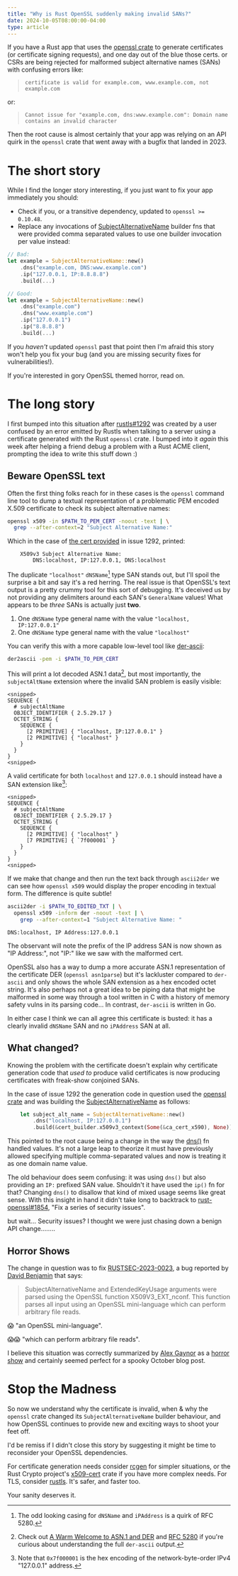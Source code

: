 ```yaml
---
title: "Why is Rust OpenSSL suddenly making invalid SANs?"
date: 2024-10-05T08:00:00-04:00
type: article
---
```


If you have a Rust app that uses the [openssl crate] to generate
certificates (or certificate signing requests), and one day out of the blue
those certs. or CSRs are being rejected for malformed subject alternative names
(SANs) with confusing errors like:

> `certificate is valid for example.com, www.example.com, not example.com`

or:

> `Cannot issue for "example.com, dns:www.example.com": Domain name contains an invalid character`

Then the root cause is almost certainly that your app was relying on an API quirk
in the `openssl` crate that went away with a bugfix that landed in 2023.

# The short story

While I find the longer story interesting, if you just want to fix your app
immediately you should:

* Check if you, or a transitive dependency, updated to `openssl >= 0.10.48`.
* Replace any invocations of [SubjectAlternativeName] builder fns that were
  provided comma separated values to use one builder invocation per value
  instead:

```rust
// Bad:
let example = SubjectAlternativeName::new()
    .dns("example.com, DNS:www.example.com")
    .ip("127.0.0.1, IP:8.8.8.8")
    .build(...)

// Good:
let example = SubjectAlternativeName::new()
    .dns("example.com")
    .dns("www.example.com")
    .ip("127.0.0.1")
    .ip("8.8.8.8")
    .build(...)
```

If you _haven't_ updated `openssl` past that point then I'm afraid this story
won't help you fix your bug (and you are missing security fixes for
vulnerabilities!).

If you're interested in gory OpenSSL themed horror, read on.

# The long story

I first bumped into this situation after [rustls#1292] was created by
a user confused by an error emitted by Rustls when talking to a server using
a certificate generated with the Rust `openssl` crate. I bumped into it _again_
this week after helping a friend debug a problem with a Rust ACME client,
prompting the idea to write this stuff down :)

## Beware OpenSSL text

Often the first thing folks reach for in these cases is the `openssl` command
line tool to dump a textual representation of a problematic PEM encoded X.509
certificate to check its subject alternative names:

```bash
openssl x509 -in $PATH_TO_PEM_CERT -noout -text | \
  grep --after-context=2 "Subject Alternative Name:"
```

Which in the case of [the cert provided] in issue 1292, printed:
```
    X509v3 Subject Alternative Name:
        DNS:localhost, IP:127.0.0.1, DNS:localhost
```

The duplicate `"localhost"` `dNSName`[^0] type SAN stands out, but I'll spoil the
surprise a bit and say it's a red herring. The real issue is that OpenSSL's
text output is a pretty crummy tool for this sort of debugging. It's deceived us
by not providing any delimiters around each SAN's `GeneralName` values! What
appears to be _three_ SANs is actually just **two**.

1. One `dNSName` type general name with the value `"localhost, IP:127.0.0.1"`
2. One `dNSName` type general name with the value `"localhost"`

You can verify this with a more capable low-level tool like [der-ascii]:

```bash
der2ascii -pem -i $PATH_TO_PEM_CERT
```

This will print a lot decoded ASN.1 data[^1], but most importantly, the `subjectAltName`
extension where the invalid SAN problem is easily visible:
```
<snipped>
SEQUENCE {
  # subjectAltName
  OBJECT_IDENTIFIER { 2.5.29.17 }
  OCTET_STRING {
    SEQUENCE {
      [2 PRIMITIVE] { "localhost, IP:127.0.0.1" }
      [2 PRIMITIVE] { "localhost" }
    }
  }
}
<snipped>
```

A valid certificate for both `localhost` and `127.0.0.1` should instead have
a SAN extension like[^2]:
```
<snipped>
SEQUENCE {
  # subjectAltName
  OBJECT_IDENTIFIER { 2.5.29.17 }
  OCTET_STRING {
    SEQUENCE {
      [2 PRIMITIVE] { "localhost" }
      [7 PRIMITIVE] { `7f000001` }
    }
  }
}
<snipped>
```

If we make that change and then run the text back through `ascii2der` we can see
how `openssl x509` would display the proper encoding in textual form. The
difference is quite subtle!

```bash
ascii2der -i $PATH_TO_EDITED_TXT | \
  openssl x509 -inform der -noout -text | \
    grep --after-context=1 "Subject Alternative Name: "
```

```
DNS:localhost, IP Address:127.0.0.1
```

The observant will note the prefix of the IP address SAN is now shown as "IP
Address:", not "IP:" like we saw with the malformed cert.

OpenSSL also has a way to dump a more accurate ASN.1 representation of the
certificate DER (`openssl asn1parse`) but it's lackluster compared to
`der-ascii` and only shows the whole SAN extension as a hex encoded octet
string. It's also perhaps not a great idea to be piping data that might be
malformed in some way through a tool written in C with a history of memory
safety vulns in its parsing code... In contrast, `der-ascii` is written in Go.

In either case I think we can all agree this certificate is busted: it has
a clearly invalid `dNSName` SAN and no `iPAddress` SAN at all.

## What changed?

Knowing the problem with the certificate doesn't explain why certificate
generation code that _used to_ produce valid certificates is now producing
certificates with freak-show conjoined SANs.

In the case of issue 1292 the generation code in question used the [openssl
crate] and was building the [SubjectAlternativeName] as follows:

```rust
    let subject_alt_name = SubjectAlternativeName::new()
        .dns("localhost, IP:127.0.0.1")
        .build(&cert_builder.x509v3_context(Some(&ca_cert_x590), None))?;
```

This pointed to the root cause being a change in the way the [dns()][dns] fn
handled values. It's not a large leap to theorize it must have previously
allowed specifying multiple comma-separated values and now is treating it as one
domain name value.

The old behaviour does seem confusing: it was using `dns()` but also providing an
`IP:` prefixed SAN value. Shouldn't it have used the `ip()` fn for that? 
Changing `dns()` to disallow that kind of mixed usage seems like great sense.
With this insight in hand it didn't take long to backtrack to
[rust-openssl#1854], "Fix a series of security issues". 

but wait... Security issues? I thought we were just chasing down a benign API
change........

## Horror Shows

The change in question was to fix [RUSTSEC-2023-0023], a bug reported by [David
Benjamin] that says:

> SubjectAlternativeName and ExtendedKeyUsage arguments were parsed using the
> OpenSSL function X509V3_EXT_nconf. This function parses all input using an
> OpenSSL mini-language which can perform arbitrary file reads.

😱 "an OpenSSL mini-language".

😱😱 "which can perform arbitrary file reads".

I believe this situation was correctly summarized by [Alex Gaynor] as
a [horror show] and certainly seemed perfect for a spooky October blog post.

# Stop the Madness

So now we understand why the certificate is invalid, when & why the `openssl`
crate changed its `SubjectAlternativeName` builder behaviour, and how OpenSSL
continues to provide new and exciting ways to shoot your feet off.

I'd be remiss if I didn't close this story by suggesting it might be time to
reconsider your OpenSSL dependencies. 

For certificate generation needs consider [rcgen] for simpler situations, or the
Rust Crypto project's [x509-cert] crate if you have more complex needs. For TLS,
consider [rustls]. It's safer, and faster too. 

Your sanity deserves it.

[openssl crate]: https://crates.io/crates/openssl
[SubjectAlternativeName]: https://docs.rs/openssl/latest/openssl/x509/extension/struct.SubjectAlternativeName.html
[rustls#1292]: https://github.com/rustls/rustls/issues/1292
[the cert provided]: https://gist.github.com/cpu/43697ca55fccd04e91f66540ea66ae62
[der-ascii]: https://github.com/google/der-ascii
[dns]: https://docs.rs/openssl/latest/openssl/x509/extension/struct.SubjectAlternativeName.html#method.dns
[rust-openssl#1854]: https://github.com/sfackler/rust-openssl/pull/1854
[RUSTSEC-2023-0023]: https://rustsec.org/advisories/RUSTSEC-2023-0023.html
[David Benjamin]: https://davidben.net/
[Alex Gaynor]: https://alexgaynor.net/
[horror show]: https://github.com/sfackler/rust-openssl/pull/1854/commits/a7528056c5be6f3fbabc52c2fd02882b208d5939
[rustls]: https://github.com/rustls/rustls
[rcgen]: https://github.com/rustls/rcgen
[x509-cert]: https://docs.rs/x509-cert/latest/x509_cert/

[^0]: The odd looking casing for `dNSName` and `iPAddress` is a quirk of RFC 5280.
[^1]: Check out [A Warm Welcome to ASN.1 and DER](https://letsencrypt.org/docs/a-warm-welcome-to-asn1-and-der/) and [RFC 5280](https://www.rfc-editor.org/rfc/rfc5280) if you're curious about understanding the full `der-ascii` output.
[^2]: Note that `0x7f000001` is the hex encoding of the network-byte-order IPv4 "127.0.0.1" address.
